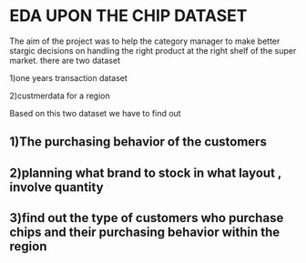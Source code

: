 # EDA UPON THE CHIP DATASET 
The aim of the project was to help the category manager to make better stargic decisions on handling the right product at the right shelf of the super market.
there are two dataset 

1)one years transaction dataset

2)custmerdata for a region 

Based on this two dataset we have to find out

## 1)The purchasing behavior of the customers

## 2)planning what brand to stock in what layout , involve quantity 

## 3)find out the type of customers who purchase chips and their purchasing behavior within the region
